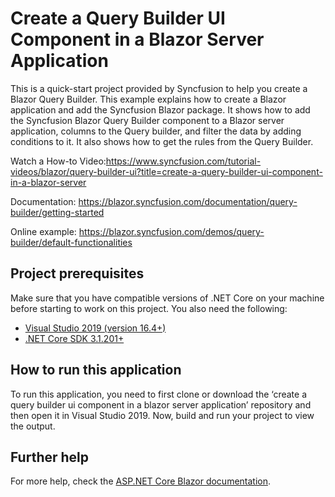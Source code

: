 # Create a Query Builder UI Component in a Blazor Server Application

This is a quick-start project provided by Syncfusion to help you create a Blazor Query Builder. This example explains how to create a Blazor application and add the Syncfusion Blazor package. It shows how to add the Syncfusion Blazor Query Builder component to a Blazor server application, columns to the Query builder, and filter the data by adding conditions to it. It also shows how to get the rules from the Query Builder.

Watch a How-to Video:https://www.syncfusion.com/tutorial-videos/blazor/query-builder-ui?title=create-a-query-builder-ui-component-in-a-blazor-server

Documentation: https://blazor.syncfusion.com/documentation/query-builder/getting-started

Online example: https://blazor.syncfusion.com/demos/query-builder/default-functionalities

## Project prerequisites
Make sure that you have compatible versions of .NET Core on your machine before starting to work on this project. You also need the following:
* [Visual Studio 2019 (version 16.4+)]( https://visualstudio.microsoft.com/downloads)
* [.NET Core SDK 3.1.201+](https://dotnet.microsoft.com/download/dotnet-core/3.1)

## How to run this application
To run this application, you need to first clone or download the ‘create a query builder ui component in a blazor server application’ repository and then open it in Visual Studio 2019. Now, build and run your project to view the output.

## Further help

For more help, check the [ASP.NET Core Blazor documentation](https://docs.microsoft.com/en-us/aspnet/core/blazor).

